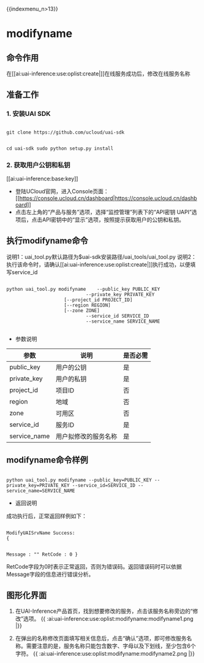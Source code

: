 {{indexmenu_n>13}}

# modifyname
## 命令作用
在[[ai:uai-inference:use:oplist:create|]]在线服务成功后，修改在线服务名称 

## 准备工作
### 1. 安装UAI SDK

<code>
git clone https://github.com/ucloud/uai-sdk

cd uai-sdk
sudo python setup.py install
</code>

### 2. 获取用户公钥和私钥 

[[ai:uai-inference:base:key]]
  * 登陆UCloud官网，进入Console页面：[[https://console.ucloud.cn/dashboard|https://console.ucloud.cn/dashboard]]
  * 点击左上角的“产品与服务”选项，选择“监控管理”列表下的“API密钥 UAPI”选项后，点击API密钥中的“显示”选项，按照提示获取用户的公钥和私钥。


## 执行modifyname命令
说明1：uai\_tool.py默认路径为$uai-sdk安装路径/uai\_tools/uai\_tool.py 
说明2：执行该命令时，请确认[[ai:uai-inference:use:oplist:create|]]执行成功，以便填写service\_id 

<code>
python uai_tool.py modifyname    --public_key PUBLIC_KEY
          	                 --private_key PRIVATE_KEY
			         [--project_id PROJECT_ID]
			         [--region REGION]
			         [--zone ZONE]
                 	         --service_id SERVICE_ID
                 	         --service_name SERVICE_NAME

</code>

  * 参数说明

| 参数 | 说明 | 是否必需 |
| ---- | ---- | -------- |
|public\_key |用户的公钥|是|
|private\_key |用户的私钥|是|
|project\_id|项目ID|否|
| region   	 | 地域                	        | 否         |
| zone           | 可用区				| 否         |
|service\_id |服务ID|是|
|service\_name |用户拟修改的服务名称|是|

## modifyname命令样例

<code>
python uai_tool.py modifyname --public_key=PUBLIC_KEY --private_key=PRIVATE_KEY --service_id=SERVICE_ID --service_name=SERVICE_NAME
</code>

  * 返回说明

成功执行后，正常返回样例如下：

<code>
ModifyUAISrvName Success:
{

Message : ""
RetCode : 0
}
</code>

RetCode字段为0时表示正常返回，否则为错误码。返回错误码时可以依据Message字段的信息进行错误分析。

## 图形化界面

1. 在UAI-Inference产品首页，找到想要修改的服务，点击该服务名称旁边的“修改”选项。 
{{ :ai:uai-inference:use:oplist:modifyname:modifyname1.png |}} 

2. 在弹出的名称修改页面填写相关信息后，点击“确认”选项，即可修改服务名称。需要注意的是，服务名称只能包含数字、字母以及下划线，至少包含6个字符。
{{ :ai:uai-inference:use:oplist:modifyname:modifyname2.png |}} 

